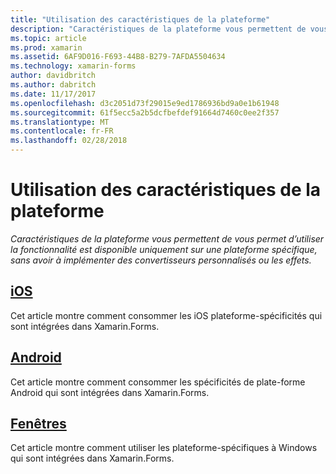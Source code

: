 ```yaml
---
title: "Utilisation des caractéristiques de la plateforme"
description: "Caractéristiques de la plateforme vous permettent de vous permet d’utiliser la fonctionnalité est disponible uniquement sur une plateforme spécifique, sans avoir à implémenter des convertisseurs personnalisés ou les effets."
ms.topic: article
ms.prod: xamarin
ms.assetid: 6AF9D016-F693-44B8-B279-7AFDA5504634
ms.technology: xamarin-forms
author: davidbritch
ms.author: dabritch
ms.date: 11/17/2017
ms.openlocfilehash: d3c2051d73f29015e9ed1786936bd9a0e1b61948
ms.sourcegitcommit: 61f5ecc5a2b5dcfbefdef91664d7460c0ee2f357
ms.translationtype: MT
ms.contentlocale: fr-FR
ms.lasthandoff: 02/28/2018
---
```

# <a name="consuming-platform-specifics"></a>Utilisation des caractéristiques de la plateforme

_Caractéristiques de la plateforme vous permettent de vous permet d’utiliser la fonctionnalité est disponible uniquement sur une plateforme spécifique, sans avoir à implémenter des convertisseurs personnalisés ou les effets._

## <a name="iosiosmd"></a>[iOS](ios.md)

Cet article montre comment consommer les iOS plateforme-spécificités qui sont intégrées dans Xamarin.Forms.

## <a name="androidandroidmd"></a>[Android](android.md)

Cet article montre comment consommer les spécificités de plate-forme Android qui sont intégrées dans Xamarin.Forms.

## <a name="windowswindowsmd"></a>[Fenêtres](windows.md)

Cet article montre comment utiliser les plateforme-spécifiques à Windows qui sont intégrées dans Xamarin.Forms.
